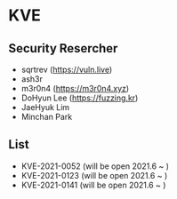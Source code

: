 # KVE

## Security Resercher

- sqrtrev (https://vuln.live)
- ash3r 
- m3r0n4  (https://m3r0n4.xyz)
- DoHyun Lee (https://fuzzing.kr)
- JaeHyuk Lim
- Minchan Park

## List

- KVE-2021-0052 (will be open 2021.6 ~ )
- KVE-2021-0123 (will be open 2021.6 ~ )
- KVE-2021-0141 (will be open 2021.6 ~ )

